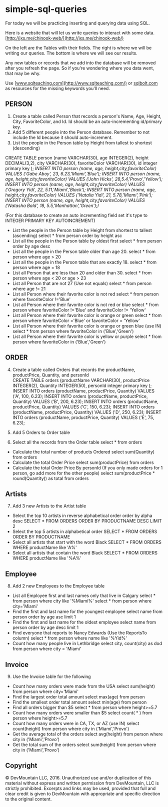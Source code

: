 # simple-sql-queries

For today we will be practicing inserting and querying data using SQL.

Here is a website that will let us write queries to interact with some data.  [http://jxs.me/chinook-web/](http://jxs.me/chinook-web/)

On the left are the Tables with their fields.  The right is where we will be writing our queries.  The bottom is where we will see our results.  

Any new tables or records that we add into the database will be removed after you refresh the page.  So if you're wondering where you data went, that may be why.

Use [www.sqlteaching.com](http://www.sqlteaching.com/) or [sqlbolt.com](http://sqlbolt.com/) as resources for the missing keywords you'll need.

## PERSON
1. Create a table called Person that records a person's Name, Age, Height, City, FavoriteColor, and Id.  Id should be an auto-incrementing id/primary key.  
2. Add 5 different people into the Person database.  Remember to not include the Id because it should auto-increment.
3. List the people in the Person table by Height from tallest to shortest (descending)

 CREATE TABLE person
(name VARCHAR(30),
 age INTEGER(2),
 height	DECIMAL(3,2),
 city VARCHAR(30),
 favoriteColor	VARCHAR(30),
 id integer primary key
);
  *INSERT INTO person (name, age, height,city,favoriteColor) VALUES ('Gabe Aboy', 23, 6.23,'Miami','Blue');
   INSERT INTO person (name, age, height,city,favoriteColor) VALUES ('John Hicks', 28,5.4,'Provo','Yellow');
   INSERT INTO person (name, age, height,city,favoriteColor) VALUES ('Gregory Yidi', 22, 5.11,'Miami','Black');
   INSERT INTO person (name, age, height,city,favoriteColor) VALUES ('Natalia Yidi', 21, 5.78,'Miami','Pink');
   INSERT INTO person (name, age, height,city,favoriteColor) VALUES ('Natasha Bald', 18, 5.5,'Manhattan','Green');*/


(For this database to create an auto incrementing field set it's type to INTEGER PRIMARY KEY AUTOINCREMENT)

  * List the people in the Person table by Height from shortest to tallest (ascending)
    select * from person order by height asc
  * List all the people in the Person table by oldest first
     select * from person order by age desc
  * List all the people in the Person table older than age 20.
     select * from person where age > 20
  * List all the people in the Person table that are exactly 18.
     select * from person where age = 18
  * List all Person that are less than 20 and older than 30.
     select * from person where age < 20 or age > 23
  * List all Person that are not 27 (Use not equals)
    select * from person where age != 21
  * List all Person where their favorite color is not red
    select * from person where favoriteColor !='Blue'
  * List all Person where their favorite color is not red or blue
     select * from person where favoriteColor !='Blue' and favoriteColor != 'Yellow'
  * List all Person where their favorite color is orange or green
     select * from person where favoriteColor ='Blue' or favoriteColor = 'Yellow'
  * List all Person where their favorite color is orange or green blue (use IN)
     select * from person where favoriteColor in ('Blue','Green')
  * List all Person where their favorite color is yellow or purple
 select * from person where favoriteColor in ('Blue','Green')


## ORDER
4. Create a table called Orders that records the productName, productPrice, Quantity, and personId  
CREATE TABLE orders
(productName VARCHAR(30),
productPrice INTEGER(2),
Quantity INTEGER(50),
personId integer primary key
);
INSERT INTO orders (productName, productPrice, Quantity) VALUES ('A', 100, 6.23);
INSERT INTO orders (productName, productPrice, Quantity) VALUES ('B', 200, 6.23);
INSERT INTO orders (productName, productPrice, Quantity) VALUES ('C', 150, 6.23);
INSERT INTO orders (productName, productPrice, Quantity) VALUES ('D', 250, 6.23);
INSERT INTO orders (productName, productPrice, Quantity) VALUES ('E', 75, 6.23);
5. Add 5 Orders to Order table

6. Select all the records from the Order table
      select * from orders
  * Calculate the total number of products Ordered
      select sum(Quantity) from orders
  * Calculate the total Order Price
      select sum(productPrice) from orders
  * Calculate the total Order Price By personId (If you only made orders for 1 person, go add more for the other people)
    select sum(productPrice * round(Quantity)) as total from orders
## Artists
7. Add 3 new Artists to the Artist table

 * Select the top 10 artists in reverse alphabetical order
  order by alpha desc
  SELECT * FROM ORDERS ORDER BY PRODUCTNAME DESC LIMIT 2
 * Select the top 5 artists in alphabetical order
  SELECT * FROM ORDERS ORDER BY PRODUCTNAME
 * Select all artists that start with the word Black
  SELECT * FROM ORDERS WHERE productName like 'A%'
 * Select all artists that contain the word Black
  SELECT * FROM ORDERS WHERE productName like '%A%'

## Employee
8. Add 2 new Employees to the Employee table

* List all Employee first and last names only that live in Calgary
  select * from person where city like '%Miami%'
   select * from person where city='Miami'
* Find the first and last name for the youngest employee
   select name from person order by age asc limit 1
* Find the first and last name for the oldest employee
   select name from person order by age desc limit 1
* Find everyone that reports to Nancy Edwards (Use the ReportsTo column)
   select * from person where name like '%Yid%'
* Count how many people live in Lethbridge
   select city, count(city) as dod from person where city = 'Miami'

## Invoice
9. Use the Invoice table for the following

* Count how many orders were made from the USA
   select sum(height) from person where city='Miami'
* Find the largest order total amount
   select max(age) from person
* Find the smallest order total amount
   select min(age) from person
* Find all orders bigger than $5
   select * from person where height>=5.7
* Count how many orders were smaller than $5
   select count( * ) from person where height>=5.7
* Count how many orders were in CA, TX, or AZ (use IN)
  select count(height) from person where city in ('Miami','Provo')
* Get the average total of the orders
  select avg(height) from person where city in ('Miami','Provo')
* Get the total sum of the orders
  select sum(height) from person where city in ('Miami','Provo')


## Copyright

© DevMountain LLC, 2016. Unauthorized use and/or duplication of this material without express and written permission from DevMountain, LLC is strictly prohibited. Excerpts and links may be used, provided that full and clear credit is given to DevMountain with appropriate and specific direction to the original content.
